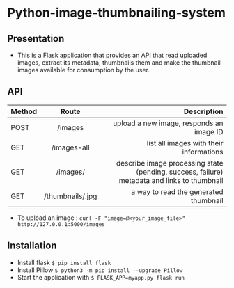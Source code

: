 # Python-image-thumbnailing-system

Presentation
------------

* This is a Flask application that provides an API that read uploaded images,
extract its metadata, thumbnails them and make the thumbnail images available
for consumption by the user.

API
---
| Method | Route| Description |
| :------------ | :-------------: | -------------: |
| POST | /images | upload a new image, responds an image ID |
| GET | /images-all |  list all images with their informations|
| GET | /images/<id> |  describe image processing state (pending, success, failure) metadata and links to thumbnail  |
| GET | /thumbnails/<id>.jpg | a way to read the generated thumbnail |

* To upload an image : ```curl -F "image=@<your_image_file>" http://127.0.0.1:5000/images```

Installation
------------
* Install flask ```$ pip install flask```
* Install Pillow ```$ python3 -m pip install --upgrade Pillow```
* Start the application with ```$ FLASK_APP=myapp.py flask run```
